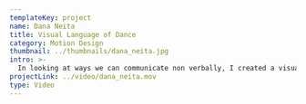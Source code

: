 ```yaml
---
templateKey: project
name: Dana Neita
title: Visual Language of Dance
category: Motion Design
thumbnail: ../thumbnails/dana_neita.jpg
intro: >-
  In looking at ways we can communicate non verbally, I created a visual language of dance by using elements of design, to recreate a new meaning and interpretation to how we can visualize movement. This was explored as an animated Gif, showing the differentiation between ballet, modern contemporary and jazz, as forms of expression explored using movement.
projectLink: ../video/dana_neita.mov
type: Video
---
```

